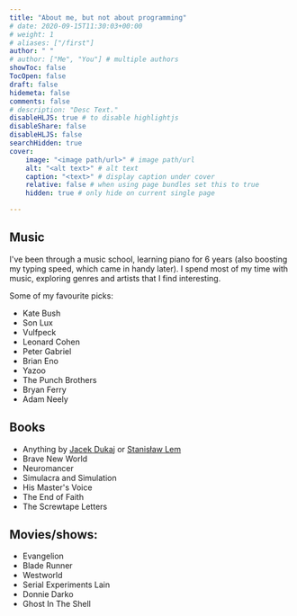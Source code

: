 ```yaml
---
title: "About me, but not about programming"
# date: 2020-09-15T11:30:03+00:00
# weight: 1
# aliases: ["/first"]
author: " "
# author: ["Me", "You"] # multiple authors
showToc: false
TocOpen: false
draft: false
hidemeta: false
comments: false
# description: "Desc Text."
disableHLJS: true # to disable highlightjs
disableShare: false
disableHLJS: false
searchHidden: true
cover:
    image: "<image path/url>" # image path/url
    alt: "<alt text>" # alt text
    caption: "<text>" # display caption under cover
    relative: false # when using page bundles set this to true
    hidden: true # only hide on current single page

---
```


## Music

I've been through a music school, learning piano for 6 years (also boosting my typing speed, which came in handy later).
I spend most of my time with music, exploring genres and artists that I find interesting.

Some of my favourite picks:

- Kate Bush
- Son Lux
- Vulfpeck
- Leonard Cohen
- Peter Gabriel
- Brian Eno
- Yazoo
- The Punch Brothers
- Bryan Ferry
- Adam Neely

## Books

- Anything by [Jacek Dukaj](https://en.wikipedia.org/wiki/Jacek_Dukaj) or [Stanisław Lem](https://en.wikipedia.org/wiki/Stanis%C5%82aw_Lem)
- Brave New World
- Neuromancer
- Simulacra and Simulation
- His Master's Voice
- The End of Faith
- The Screwtape Letters

## Movies/shows:

- Evangelion
- Blade Runner
- Westworld
- Serial Experiments Lain
- Donnie Darko
- Ghost In The Shell 
